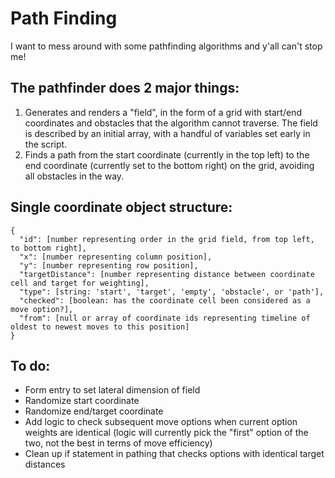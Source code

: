 # Path Finding

I want to mess around with some pathfinding algorithms and y'all can't stop me!

## The pathfinder does 2 major things:

1. Generates and renders a "field", in the form of a grid with start/end coordinates and obstacles that the algorithm cannot traverse. The field is described by an initial array, with a handful of variables set early in the script.
2. Finds a path from the start coordinate (currently in the top left) to the end coordinate (currently set to the bottom right) on the grid, avoiding all obstacles in the way.

## Single coordinate object structure:

```
{
  "id": [number representing order in the grid field, from top left, to bottom right],
  "x": [number representing column position],
  "y": [number representing row position],
  "targetDistance": [number representing distance between coordinate cell and target for weighting],
  "type": [string: 'start', 'target', 'empty', 'obstacle', or 'path'],
  "checked": [boolean: has the coordinate cell been considered as a move option?],
  "from": [null or array of coordinate ids representing timeline of oldest to newest moves to this position]
}
```

## To do:

- Form entry to set lateral dimension of field
- Randomize start coordinate
- Randomize end/target coordinate
- Add logic to check subsequent move options when current option weights are identical (logic will currently pick the "first" option of the two, not the best in terms of move efficiency)
- Clean up if statement in pathing that checks options with identical target distances
